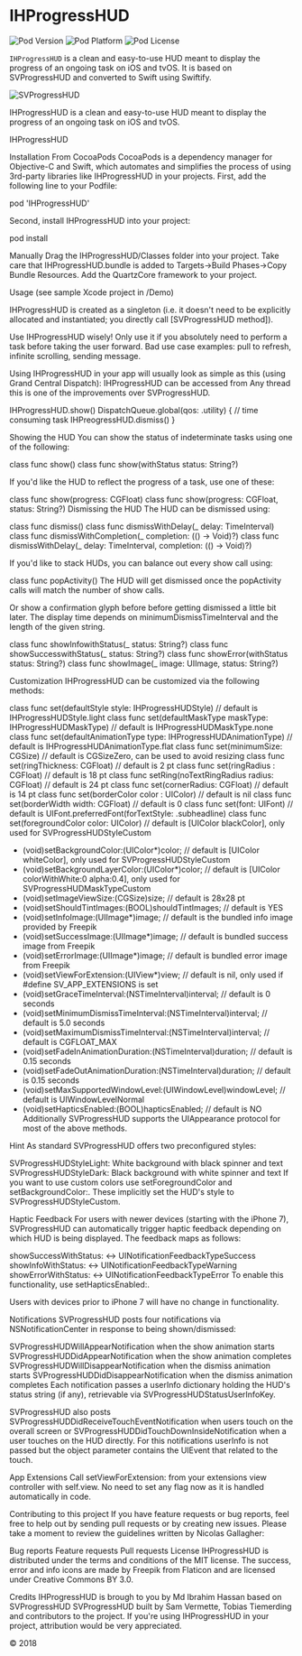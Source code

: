# IHProgressHUD

![Pod Version](https://img.shields.io/cocoapods/v/SVProgressHUD.svg?style=flat)
![Pod Platform](https://img.shields.io/cocoapods/p/SVProgressHUD.svg?style=flat)
![Pod License](https://img.shields.io/cocoapods/l/SVProgressHUD.svg?style=flat)


`IHProgressHUD` is a clean and easy-to-use HUD meant to display the progress of an ongoing task on iOS and tvOS. It is based on SVProgressHUD and converted to Swift using Swiftify.

![SVProgressHUD](http://f.cl.ly/items/2G1F1Z0M0k0h2U3V1p39/SVProgressHUD.gif)

IHProgressHUD is a clean and easy-to-use HUD meant to display the progress of an ongoing task on iOS and tvOS.

IHProgressHUD


Installation
From CocoaPods
CocoaPods is a dependency manager for Objective-C and Swift, which automates and simplifies the process of using 3rd-party libraries like IHProgressHUD in your projects. First, add the following line to your Podfile:

pod 'IHProgressHUD'

Second, install IHProgressHUD into your project:

pod install

Manually
Drag the IHProgressHUD/Classes folder into your project.
Take care that IHProgressHUD.bundle is added to Targets->Build Phases->Copy Bundle Resources.
Add the QuartzCore framework to your project.

Usage
(see sample Xcode project in /Demo)

IHProgressHUD is created as a singleton (i.e. it doesn't need to be explicitly allocated and instantiated; you directly call [SVProgressHUD method]).

Use IHProgressHUD wisely! Only use it if you absolutely need to perform a task before taking the user forward. Bad use case examples: pull to refresh, infinite scrolling, sending message.

Using IHProgressHUD in your app will usually look as simple as this (using Grand Central Dispatch):
IHProgressHUD can be accessed from Any thread this is one of the improvements over SVProgressHUD.

IHProgressHUD.show()
DispatchQueue.global(qos: .utility) {
// time consuming task
IHPreogressHUD.dismiss()
}

Showing the HUD
You can show the status of indeterminate tasks using one of the following:

class func show()
class func show(withStatus status: String?)

If you'd like the HUD to reflect the progress of a task, use one of these:

class func show(progress: CGFloat)
class func show(progress: CGFloat, status: String?) 
Dismissing the HUD
The HUD can be dismissed using:

class func dismiss()
class func dismissWithDelay(_ delay: TimeInterval)
class func dismissWithCompletion(_ completion: (() -> Void)?)
class func dismissWithDelay(_ delay: TimeInterval, completion: (() -> Void)?)

If you'd like to stack HUDs, you can balance out every show call using:

class func popActivity()
The HUD will get dismissed once the popActivity calls will match the number of show calls.

Or show a confirmation glyph before before getting dismissed a little bit later. The display time depends on minimumDismissTimeInterval and the length of the given string.

class func showInfowithStatus(_ status: String?)
class func showSuccesswithStatus(_ status: String?)
class func showError(withStatus status: String?)
class func showImage(_ image: UIImage, status: String?)

Customization
IHProgressHUD can be customized via the following methods:

class func set(defaultStyle style: IHProgressHUDStyle)                  // default is IHProgressHUDStyle.light
class func set(defaultMaskType maskType: IHProgressHUDMaskType)        // default is IHProgressHUDMaskType.none
class func set(defaultAnimationType type: IHProgressHUDAnimationType)   // default is IHProgressHUDAnimationType.flat
class func set(minimumSize: CGSize)                         // default is CGSizeZero, can be used to avoid resizing
class func set(ringThickness: CGFloat)                            // default is 2 pt
class func set(ringRadius : CGFloat)                              // default is 18 pt
class func setRing(noTextRingRadius radius: CGFloat)                        // default is 24 pt
class func set(cornerRadius: CGFloat)                      // default is 14 pt
class func set(borderColor color : UIColor)                     // default is nil
class func set(borderWidth width: CGFloat)                              // default is 0
class func set(font: UIFont)                                      // default is UIFont.preferredFont(forTextStyle: .subheadline)
class func set(foregroundColor color: UIColor)                         // default is [UIColor blackColor], only used for SVProgressHUDStyleCustom
+ (void)setBackgroundColor:(UIColor*)color;                         // default is [UIColor whiteColor], only used for SVProgressHUDStyleCustom
+ (void)setBackgroundLayerColor:(UIColor*)color;                    // default is [UIColor colorWithWhite:0 alpha:0.4], only used for SVProgressHUDMaskTypeCustom
+ (void)setImageViewSize:(CGSize)size;                              // default is 28x28 pt
+ (void)setShouldTintImages:(BOOL)shouldTintImages;                 // default is YES
+ (void)setInfoImage:(UIImage*)image;                               // default is the bundled info image provided by Freepik
+ (void)setSuccessImage:(UIImage*)image;                            // default is bundled success image from Freepik
+ (void)setErrorImage:(UIImage*)image;                              // default is bundled error image from Freepik
+ (void)setViewForExtension:(UIView*)view;                          // default is nil, only used if #define SV_APP_EXTENSIONS is set
+ (void)setGraceTimeInterval:(NSTimeInterval)interval;              // default is 0 seconds
+ (void)setMinimumDismissTimeInterval:(NSTimeInterval)interval;     // default is 5.0 seconds
+ (void)setMaximumDismissTimeInterval:(NSTimeInterval)interval;     // default is CGFLOAT_MAX
+ (void)setFadeInAnimationDuration:(NSTimeInterval)duration;        // default is 0.15 seconds
+ (void)setFadeOutAnimationDuration:(NSTimeInterval)duration;       // default is 0.15 seconds
+ (void)setMaxSupportedWindowLevel:(UIWindowLevel)windowLevel;      // default is UIWindowLevelNormal
+ (void)setHapticsEnabled:(BOOL)hapticsEnabled;                     // default is NO
Additionally SVProgressHUD supports the UIAppearance protocol for most of the above methods.

Hint
As standard SVProgressHUD offers two preconfigured styles:

SVProgressHUDStyleLight: White background with black spinner and text
SVProgressHUDStyleDark: Black background with white spinner and text
If you want to use custom colors use setForegroundColor and setBackgroundColor:. These implicitly set the HUD's style to SVProgressHUDStyleCustom.

Haptic Feedback
For users with newer devices (starting with the iPhone 7), SVProgressHUD can automatically trigger haptic feedback depending on which HUD is being displayed. The feedback maps as follows:

showSuccessWithStatus: <-> UINotificationFeedbackTypeSuccess
showInfoWithStatus: <-> UINotificationFeedbackTypeWarning
showErrorWithStatus: <-> UINotificationFeedbackTypeError
To enable this functionality, use setHapticsEnabled:.

Users with devices prior to iPhone 7 will have no change in functionality.

Notifications
SVProgressHUD posts four notifications via NSNotificationCenter in response to being shown/dismissed:

SVProgressHUDWillAppearNotification when the show animation starts
SVProgressHUDDidAppearNotification when the show animation completes
SVProgressHUDWillDisappearNotification when the dismiss animation starts
SVProgressHUDDidDisappearNotification when the dismiss animation completes
Each notification passes a userInfo dictionary holding the HUD's status string (if any), retrievable via SVProgressHUDStatusUserInfoKey.

SVProgressHUD also posts SVProgressHUDDidReceiveTouchEventNotification when users touch on the overall screen or SVProgressHUDDidTouchDownInsideNotification when a user touches on the HUD directly. For this notifications userInfo is not passed but the object parameter contains the UIEvent that related to the touch.

App Extensions
Call setViewForExtension: from your extensions view controller with self.view.
No need to set any flag now as it is handled automatically in code.

Contributing to this project
If you have feature requests or bug reports, feel free to help out by sending pull requests or by creating new issues. Please take a moment to review the guidelines written by Nicolas Gallagher:

Bug reports
Feature requests
Pull requests
License
IHProgressHUD is distributed under the terms and conditions of the MIT license. The success, error and info icons are made by Freepik from Flaticon and are licensed under Creative Commons BY 3.0.

Credits
IHProgressHUD is brough to you by Md Ibrahim Hassan based on SVProgressHUD SVProgressHUD built by Sam Vermette, Tobias Tiemerding and contributors to the project. If you're using IHProgressHUD in your project, attribution would be very appreciated.

© 2018

